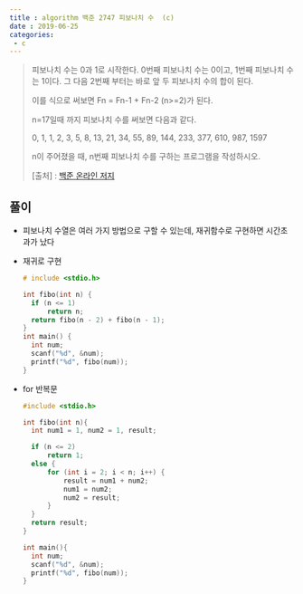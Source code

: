 ```yaml
---
title : algorithm 백준 2747 피보나치 수  (c)
date : 2019-06-25
categories:
 - c
---
```




> 피보나치 수는 0과 1로 시작한다. 0번째 피보나치 수는 0이고, 1번째 피보나치 수는 1이다. 그 다음 2번째 부터는 바로 앞 두 피보나치 수의 합이 된다.
>
> 이를 식으로 써보면 Fn = Fn-1 + Fn-2 (n>=2)가 된다.
>
> n=17일때 까지 피보나치 수를 써보면 다음과 같다.
>
> 0, 1, 1, 2, 3, 5, 8, 13, 21, 34, 55, 89, 144, 233, 377, 610, 987, 1597
>
> n이 주어졌을 때, n번째 피보나치 수를 구하는 프로그램을 작성하시오.
>
> 
>
> [출처] : [백준 온라인 저지](<https://www.acmicpc.net/problem/2747>)



## 풀이



- 피보나치 수열은 여러 가지 방법으로 구할 수 있는데, 재귀함수로 구현하면 시간초과가 났다

- 재귀로 구현

  ```c
  # include <stdio.h>
  
  int fibo(int n) {
  	if (n <= 1) 
  		return n;
  	return fibo(n - 2) + fibo(n - 1);
  }
  int main() {
  	int num;
  	scanf("%d", &num);
  	printf("%d", fibo(num));
  }
  ```




- for 반복문

  ```c
  #include <stdio.h>
  
  int fibo(int n){
  	int num1 = 1, num2 = 1, result;
  
  	if (n <= 2)
  		return 1;
  	else {
  		for (int i = 2; i < n; i++) {
  			result = num1 + num2; 
  			num1 = num2;
  			num2 = result;
  		}
  	}
  	return result;
  }
  
  int main(){
  	int num;
  	scanf("%d", &num);
  	printf("%d", fibo(num));
  }
  ```

  